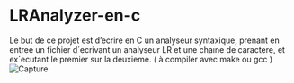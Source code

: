 # LRAnalyzer-en-c
Le but de ce projet est d’ecrire en C un analyseur syntaxique, prenant en entree un fichier d´ecrivant un
analyseur LR et une chaıne de caractere, et ex´ecutant le premier sur la deuxieme. ( à compiler avec make ou gcc )
![Capture](https://user-images.githubusercontent.com/73532355/147504173-6bf4fd99-cc6c-47b3-8cc3-24e55503e6cd.JPG)

